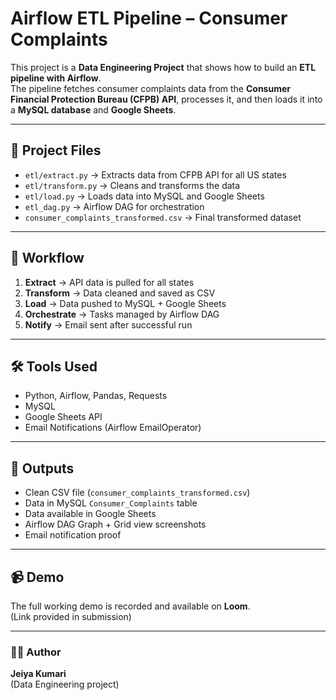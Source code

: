 # Airflow ETL Pipeline – Consumer Complaints

This project is a **Data Engineering Project** that shows how to build an **ETL pipeline with Airflow**.  
The pipeline fetches consumer complaints data from the **Consumer Financial Protection Bureau (CFPB) API**, processes it, and then loads it into a **MySQL database** and **Google Sheets**.

---

## 📂 Project Files
- `etl/extract.py` → Extracts data from CFPB API for all US states  
- `etl/transform.py` → Cleans and transforms the data  
- `etl/load.py` → Loads data into MySQL and Google Sheets  
- `etl_dag.py` → Airflow DAG for orchestration  
- `consumer_complaints_transformed.csv` → Final transformed dataset  

---

## 🔄 Workflow
1. **Extract** → API data is pulled for all states  
2. **Transform** → Data cleaned and saved as CSV  
3. **Load** → Data pushed to MySQL + Google Sheets  
4. **Orchestrate** → Tasks managed by Airflow DAG  
5. **Notify** → Email sent after successful run  

---

## 🛠️ Tools Used
- Python, Airflow, Pandas, Requests  
- MySQL  
- Google Sheets API  
- Email Notifications (Airflow EmailOperator)  

---

## 📸 Outputs
- Clean CSV file (`consumer_complaints_transformed.csv`)  
- Data in MySQL `Consumer_Complaints` table  
- Data available in Google Sheets  
- Airflow DAG Graph + Grid view screenshots  
- Email notification proof  

---

## 📹 Demo
The full working demo is recorded and available on **Loom**.  
(Link provided in submission)

---

### 👩‍💻 Author
**Jeiya Kumari**  
(Data Engineering project)
